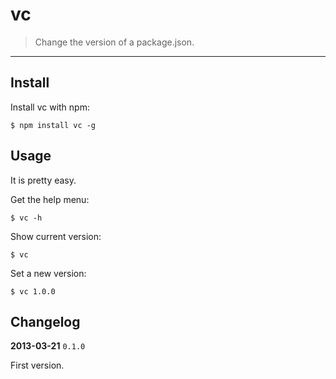 # vc

> Change the version of a package.json.

-----

## Install

Install vc with npm:

    $ npm install vc -g

## Usage

It is pretty easy.

Get the help menu:

    $ vc -h

Show current version:

    $ vc

Set a new version:

    $ vc 1.0.0

## Changelog

**2013-03-21** `0.1.0`

First version.
